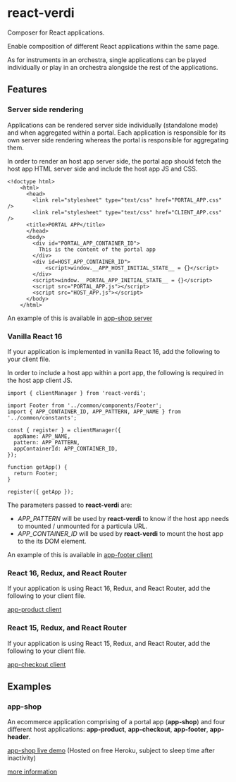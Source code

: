 # react-verdi

Composer for React applications.

Enable composition of different React applications within the same page.

As for instruments in an orchestra, single applications can be played individually or play in an orchestra alongside the rest of the applications.

## Features

### Server side rendering

Applications can be rendered server side individually (standalone mode) and when aggregated within a portal. Each application is responsible for its own server side rendering whereas the portal is responsible for aggregating them.

In order to render an host app server side, the portal app should fetch the host app HTML server side and include the host app JS and CSS.

```
<!doctype html>
    <html>
      <head>
        <link rel="stylesheet" type="text/css" href="PORTAL_APP.css" />
        <link rel="stylesheet" type="text/css" href="CLIENT_APP.css" />
      <title>PORTAL APP</title>
      </head>
      <body>
        <div id="PORTAL_APP_CONTAINER_ID">
          This is the content of the portal app
        </div>
        <div id=HOST_APP_CONTAINER_ID">
            <script>window.__APP_HOST_INITIAL_STATE__ = {}</script>
        </div>
        <script>window.__PORTAL_APP_INITIAL_STATE__ = {}</script>
        <script src="PORTAL_APP.js"></script>
        <script src="HOST_APP.js"></script>
      </body>
    </html>
```

An example of this is available in [app-shop server](https://github.com/andreacaldera/react-verdi/blob/master/examples/app-shop/app-shop/src/server/server.js)

### Vanilla React 16

If your application is implemented in vanilla React 16, add the following to your client file.

In order to include a host app within a port app, the following is required in the host app client JS.
```
import { clientManager } from 'react-verdi';

import Footer from '../common/components/Footer';
import { APP_CONTAINER_ID, APP_PATTERN, APP_NAME } from '../common/constants';

const { register } = clientManager({
  appName: APP_NAME,
  pattern: APP_PATTERN,
  appContainerId: APP_CONTAINER_ID,
});

function getApp() {
  return Footer;
}

register({ getApp });
```

The parameters passed to __react-verdi__ are:
- _APP_PATTERN_ will be used by __react-verdi__ to know if the host app needs to mounted / unmounted for a particula URL.
- _APP_CONTAINER_ID_ will be used by __react-verdi__ to mount the host app to the its DOM element.

An example of this is available in [app-footer client](https://github.com/andreacaldera/react-verdi/blob/master/examples/app-shop/app-footer/src/client/index.js)

### React 16, Redux, and React Router

If your application is using React 16, Redux, and React Router, add the following to your client file.

[app-product client](https://github.com/andreacaldera/react-verdi/blob/master/examples/app-shop/app-product/src/client/index.js)

### React 15, Redux, and React Router

If your application is using React 15, Redux, and React Router, add the following to your client file.

[app-checkout client](https://github.com/andreacaldera/react-verdi/blob/master/examples/app-shop/app-checkout/src/client/index.js)

## Examples

### app-shop

An ecommerce application comprising of a portal app (**app-shop**) and four different host applications: **app-product**, **app-checkout**, **app-footer**, **app-header**.

[app-shop live demo](https://react-verdi-demo-app-shop.herokuapp.com/) (Hosted on free Heroku, subject to sleep time after inactivity)

[more information](https://github.com/andreacaldera/react-verdi/blob/master/examples/app-shop/README.md)
